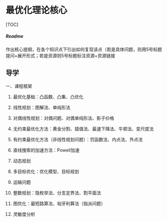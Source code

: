 # 最优化理论核心

[TOC]

##### Readme

作出核心提纲，在各个知识点下引出如何复现该点（若是具体问题，则用5号标题提问+展开形式；若是资源则5号标题标注资源+资源链接



## 导学

一、课程框架

1. 最优化基础：凸函数、凸集、凸优化

2. 线性规划：图解法、单纯形法

3. 对偶线性规划：对偶问题、对偶单纯形法、影子价格

4. 无约束最优化方法：黄金分割、插值法、最速下降法、牛顿法、变尺度法

5. 有约束最优化方法（非线性规划问题）：罚函数法、内点法、外点法

6. 直线搜索的加速方法：Powell加速

7. 动态规划

8. 多目标优化：优化模型、目标规划

9. 运输问题

10. 整数规划：隐枚举法、分支定界法、割平面法

11. 图优化：最短路算法、匈牙利算法（指派问题）

12. 灵敏度分析
